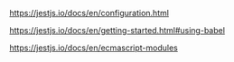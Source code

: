 
https://jestjs.io/docs/en/configuration.html

https://jestjs.io/docs/en/getting-started.html#using-babel

https://jestjs.io/docs/en/ecmascript-modules